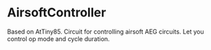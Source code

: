 # AirsoftController
Based on AtTiny85. Circuit for controlling airsoft AEG circuits. Let you control op mode and cycle duration.
